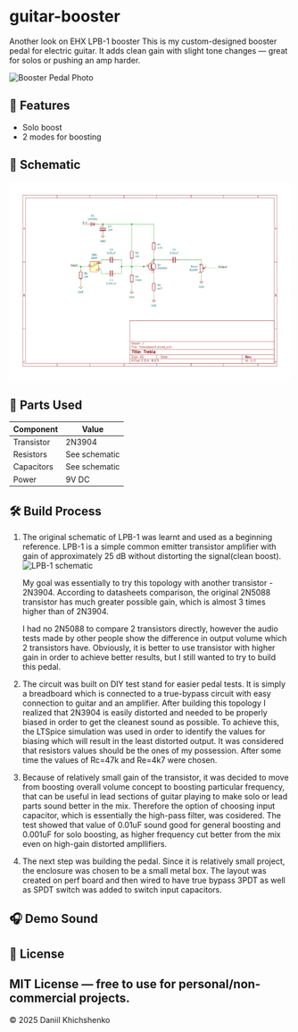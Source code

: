 # guitar-booster
Another look on EHX LPB-1 booster
This is my custom-designed booster pedal for electric guitar. It adds clean gain with slight tone changes — great for solos or pushing an amp harder.

![Booster Pedal Photo](images/booster.jpg)



## 📐 Features
- Solo boost
- 2 modes for boosting

## 🧩 Schematic
![Schematic](finalschematic-1.png)

## 🧰 Parts Used
| Component | Value |
|----------|-------|
| Transistor   | 2N3904 |
| Resistors | See schematic |
| Capacitors | See schematic |
| Power | 9V DC |

## 🛠️ Build Process
1. The original schematic of LPB-1 was learnt and used as a beginning reference.
   LPB-1 is a simple common emitter transistor amplifier with gain of approximately 25 dB without distorting the signal(clean boost).
   ![LPB-1 schematic](main/lpb-1.png)
    
   My goal was essentially to try this topology with another transistor - 2N3904. According to datasheets comparison, the original 2N5088 transistor has much greater possible gain, which is almost 3 times higher than of 2N3904.
   
   I had no 2N5088 to compare 2 transistors directly, however the audio tests made by other people show the difference in output volume which 2 transistors have. Obviously, it is better to use transistor with higher gain in order to achieve better results, but I still wanted to try to build this pedal.
   

3. The circuit was built on DIY test stand for easier pedal tests. It is simply a breadboard which is connected to a true-bypass circuit with easy connection to guitar and an amplifier.
   After building this topology I realized that 2N3904 is easily distorted and needed to be properly biased in order to get the cleanest sound as possible. To achieve this, the LTSpice simulation was used in order to identify the values for biasing which will result in the least distorted output. It was considered that resistors values should be the ones of my possession. After some time the values of Rc=47k and Re=4k7 were chosen.

4. Because of relatively small gain of the transistor, it was decided to move from boosting overall volume concept to boosting particular frequency, that can be useful in lead sections of guitar playing to make solo or lead parts sound better in the mix. Therefore the option of choosing input capacitor, which is essentially the high-pass filter, was cosidered. The test showed that value of 0.01uF sound good for general boosting and 0.001uF for solo boosting, as higher frequency cut better from the mix even on high-gain distorted ampllifiers.

5. The next step was building the pedal. Since it is relatively small project, the enclosure was chosen to be a small metal box. The layout was created on perf board and then wired to have true bypass 3PDT as well as SPDT switch was added to switch input capacitors.
   


## 🎧 Demo Sound


## 📄 License
MIT License — free to use for personal/non-commercial projects.
---


© 2025 Daniil Khichshenko
